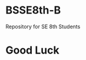 # BSSE8th-B
Repository for SE 8th Students
<Html>
  <body>
    <h1> Good Luck </h1>  
    
  </body>
  
